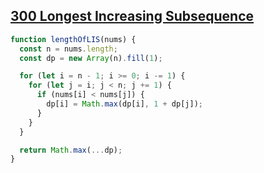 ## [300 Longest Increasing Subsequence](https://leetcode.com/problems/longest-increasing-subsequence/description/)

<!-- notecardId: 1751629798126 -->

```js
function lengthOfLIS(nums) {
  const n = nums.length;
  const dp = new Array(n).fill(1);

  for (let i = n - 1; i >= 0; i -= 1) {
    for (let j = i; j < n; j += 1) {
      if (nums[i] < nums[j]) {
        dp[i] = Math.max(dp[i], 1 + dp[j]);
      }
    }
  }

  return Math.max(...dp);
}
```
